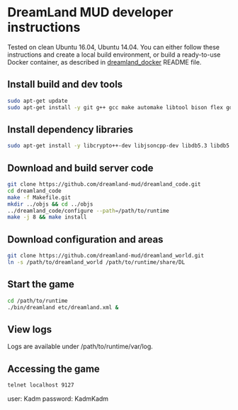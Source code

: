 # DreamLand MUD developer instructions

Tested on clean Ubuntu 16.04, Ubuntu 14.04. You can either follow these instructions and create a local build environment,
or build a ready-to-use Docker container, as described in [dreamland_docker](https://github.com/dreamland-mud/dreamland_docker) README file.

## Install build and dev tools
```bash
sudo apt-get update
sudo apt-get install -y git g++ gcc make automake libtool bison flex gdb telnet vim
```

## Install dependency libraries
```bash
sudo apt-get install -y libcrypto++-dev libjsoncpp-dev libdb5.3 libdb5.3-dev libdb5.3++ libdb5.3++-dev zlib1g zlib1g-dev libssl-dev
```

## Download and build server code
```bash
git clone https://github.com/dreamland-mud/dreamland_code.git
cd dreamland_code
make -f Makefile.git
mkdir ../objs && cd ../objs
../dreamland_code/configure --path=/path/to/runtime
make -j 8 && make install
```

## Download configuration and areas
```bash
git clone https://github.com/dreamland-mud/dreamland_world.git
ln -s /path/to/dreamland_world /path/to/runtime/share/DL
```

## Start the game
```bash
cd /path/to/runtime
./bin/dreamland etc/dreamland.xml &
```

## View logs
Logs are available under /path/to/runtime/var/log.

## Accessing the game
```bash
telnet localhost 9127
```
user: Kadm
password: KadmKadm

